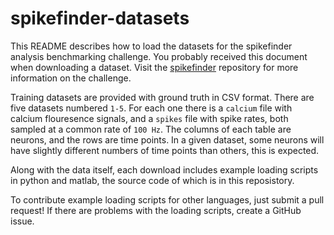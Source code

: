 # spikefinder-datasets

This README describes how to load the datasets for the spikefinder analysis benchmarking challenge. You probably received this document when downloading a dataset. Visit the [spikefinder](https://github.com/codeneuro/spikefinder) repository for more information on the challenge.

Training datasets are provided with ground truth in CSV format. There are five datasets numbered `1-5`. For each one there is a `calcium` file with calcium flouresence signals, and a `spikes` file with spike rates, both sampled at a common rate of `100 Hz`. The columns of each table are neurons, and the rows are time points. In a given dataset, some neurons will have slightly different numbers of time points than others, this is expected.

Along with the data itself, each download includes example loading scripts in python and matlab, the source code of which is in this reposistory.

To contribute example loading scripts for other languages, just submit a pull request! If there are problems with the loading scripts, create a GitHub issue.

